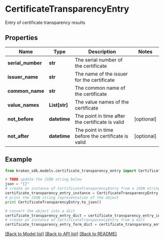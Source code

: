 # CertificateTransparencyEntry

Entry of certificate transparency results

## Properties
Name | Type | Description | Notes
------------ | ------------- | ------------- | -------------
**serial_number** | **str** | The serial number of the certificate | 
**issuer_name** | **str** | The name of the issuer for the certificate | 
**common_name** | **str** | The common name of the certificate | 
**value_names** | **List[str]** | The value names of the certificate | 
**not_before** | **datetime** | The point in time after the certificate is valid | [optional] 
**not_after** | **datetime** | The point in time before the certificate is valid | [optional] 

## Example

```python
from kraken_sdk.models.certificate_transparency_entry import CertificateTransparencyEntry

# TODO update the JSON string below
json = "{}"
# create an instance of CertificateTransparencyEntry from a JSON string
certificate_transparency_entry_instance = CertificateTransparencyEntry.from_json(json)
# print the JSON string representation of the object
print CertificateTransparencyEntry.to_json()

# convert the object into a dict
certificate_transparency_entry_dict = certificate_transparency_entry_instance.to_dict()
# create an instance of CertificateTransparencyEntry from a dict
certificate_transparency_entry_form_dict = certificate_transparency_entry.from_dict(certificate_transparency_entry_dict)
```
[[Back to Model list]](../README.md#documentation-for-models) [[Back to API list]](../README.md#documentation-for-api-endpoints) [[Back to README]](../README.md)


